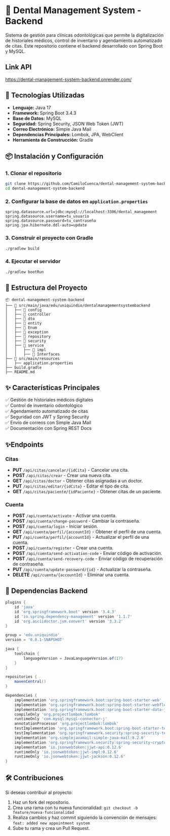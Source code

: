 # 🦷 Dental Management System - Backend

Sistema de gestión para clínicas odontológicas que permite la digitalización de historiales médicos, control de inventario y agendamiento automatizado de citas. Este repositorio contiene el backend desarrollado con Spring Boot y MySQL.
## Link API
https://dental-management-system-backend.onrender.com/

## 🚀 Tecnologías Utilizadas

- **Lenguaje:** Java 17
- **Framework:** Spring Boot 3.4.3
- **Base de Datos:** MySQL
- **Seguridad:** Spring Security, JSON Web Token (JWT)
- **Correo Electrónico:** Simple Java Mail
- **Dependencias Principales:** Lombok, JPA, WebClient
- **Herramienta de Construcción:** Gradle

## 📦 Instalación y Configuración

### 1. Clonar el repositorio
```bash
git clone https://github.com/CamiloCuenca/dental-management-system-backend.git
cd dental-management-system-backend
```

### 2. Configurar la base de datos en `application.properties`
```properties
spring.datasource.url=jdbc:mysql://localhost:3306/dental_management
spring.datasource.username=tu_usuario
spring.datasource.password=tu_contraseña
spring.jpa.hibernate.ddl-auto=update
```

### 3. Construir el proyecto con Gradle
```bash
./gradlew build
```

### 4. Ejecutar el servidor
```bash
./gradlew bootRun
```

## 📂 Estructura del Proyecto
```
📦 dental-management-system-backend
├── 📂 src/main/java/edu/uniquindio/dentalmanagementsystembackend
│   ├── 📂 config
│   ├── 📂 controller
│   ├── 📂 dto
│   ├── 📂 entity
│   ├── 📂 Enum
│   ├── 📂 exception
│   ├── 📂 repository
│   ├── 📂 security
│   ├── 📂 service
│   │   ├── 📂 impl
│   │   ├── 📂 Interfaces
├── 📂 src/main/resources
│   ├── application.properties
├── build.gradle
├── README.md
```

## ✨ Características Principales

✅ Gestión de historiales médicos digitales  
✅ Control de inventario odontológico  
✅ Agendamiento automatizado de citas  
✅ Seguridad con JWT y Spring Security  
✅ Envío de correos con Simple Java Mail  
✅ Documentación con Spring REST Docs   

## ✨Endpoints

### Citas
- **PUT** `/api/citas/cancelar/{idCita}` - Cancelar una cita.
- **POST** `/api/citas/crear` - Crear una nueva cita.
- **GET** `/api/citas/doctor` - Obtener citas asignadas a un doctor.
- **PUT** `/api/citas/editar/{idCita}` - Editar el tipo de cita.
- **GET** `/api/citas/paciente/{idPaciente}` - Obtener citas de un paciente.

### Cuenta
- **POST** `/api/cuenta/activate` - Activar una cuenta.
- **POST** `/api/cuenta/change-password` - Cambiar la contraseña.
- **POST** `/api/cuenta/login` - Iniciar sesión.
- **GET** `/api/cuenta/perfil/{accountId}` - Obtener el perfil de una cuenta.
- **PUT** `/api/cuenta/perfil/{accountId}` - Actualizar el perfil de una cuenta.
- **POST** `/api/cuenta/register` - Crear una cuenta.
- **POST** `/api/cuenta/send-activation-code` - Enviar código de activación.
- **POST** `/api/cuenta/send-recovery-code` - Enviar código de recuperación de contraseña.
- **PUT** `/api/cuenta/update-password/{id}` - Actualizar la contraseña.
- **DELETE** `/api/cuenta/{accountId}` - Eliminar una cuenta.


## 📌 Dependencias Backend
```gradle
plugins {
    id 'java'
    id 'org.springframework.boot' version '3.4.3'
    id 'io.spring.dependency-management' version '1.1.7'
    id 'org.asciidoctor.jvm.convert' version '3.3.2'
}

group = 'edu.uniquindio'
version = '0.0.1-SNAPSHOT'

java {
    toolchain {
        languageVersion = JavaLanguageVersion.of(17)
    }
}

repositories {
    mavenCentral()
}

dependencies {
    implementation 'org.springframework.boot:spring-boot-starter-web'
    implementation 'org.springframework.boot:spring-boot-starter-webflux'
    implementation 'org.springframework.boot:spring-boot-starter-data-jpa'
    compileOnly 'org.projectlombok:lombok'
    runtimeOnly 'com.mysql:mysql-connector-j'
    annotationProcessor 'org.projectlombok:lombok'
    testImplementation 'org.springframework.boot:spring-boot-starter-test'
    testImplementation 'org.springframework.security:spring-security-test'
    implementation 'org.simplejavamail:simple-java-mail:8.2.0'
    implementation 'org.springframework.security:spring-security-crypto:6.3.3'
    implementation 'io.jsonwebtoken:jjwt-api:0.12.6'
    runtimeOnly 'io.jsonwebtoken:jjwt-impl:0.12.6'
    runtimeOnly 'io.jsonwebtoken:jjwt-jackson:0.12.6'
}
```

## 🛠 Contribuciones

Si deseas contribuir al proyecto:

1. Haz un fork del repositorio.
2. Crea una rama con tu nueva funcionalidad: `git checkout -b feature/nueva-funcionalidad`
3. Realiza cambios y haz commit siguiendo la convención de mensajes: `feat: added new appointment system`
4. Sube tu rama y crea un Pull Request.


